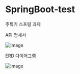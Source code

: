 # SpringBoot-test
주특기 스프링 과제

API 명세서

![image](https://github.com/ghdnjs18/SpringBoot-test/assets/70429434/9d20af83-6caa-437f-91b2-0e171d92c99d)

ERD 다이어그램

![image](https://github.com/ghdnjs18/SpringBoot-test/assets/70429434/6a447251-e480-47f0-9ddd-3b96feb23ba2)


